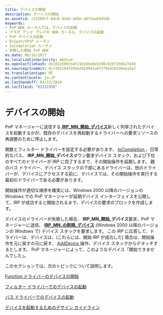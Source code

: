 ```yaml
---
title: デバイスの開始
description: デバイスの開始
ms.assetid: c52588cf-04c8-420d-a68e-a8754a65d546
keywords:
- PnP WDK カーネルでは、デバイスの起動
- プラグ アンド プレイの WDK カーネル、デバイスの起動
- PnP デバイスの起動
- DispatchPnP ルーチン
- IoCompletion ルーチン
- 失敗した開始 PnP WDK
ms.date: 06/16/2017
ms.localizationpriority: medium
ms.openlocfilehash: de101e580cb4f21b343e8e57d8c820f256b27438
ms.sourcegitcommit: 0cc5051945559a242d941a6f2799d161d8eba2a7
ms.translationtype: MT
ms.contentlocale: ja-JP
ms.lasthandoff: 04/23/2019
ms.locfileid: "63331950"
---
```

# <a name="starting-a-device"></a>デバイスの開始





PnP マネージャーに送信する[ **IRP\_MN\_開始\_デバイス**](https://msdn.microsoft.com/library/windows/hardware/ff551749)新しく列挙されたデバイスを起動するかが、既存のデバイスを再起動するドライバーへの要求リソースの再調整のために停止します。

関数とフィルター ドライバーを設定する必要があります、 [ *IoCompletion* ](https://msdn.microsoft.com/library/windows/hardware/ff548354) 、日常的なパス、 **IRP\_MN\_開始\_デバイス**ダウン要求デバイス スタック、および下位のすべてのドライバーが IRP に完了するまで、その開始操作を延期します。 親のバス ドライバー、デバイス スタックの下部にあるドライバーは、他のドライバーが、デバイスにアクセスする前に、デバイスでは、その開始操作を実行する最初のドライバーである必要があります。

開始操作が適切な順序を確実には、Windows 2000 以降のバージョンの Windows での PnP マネージャーが延期デバイス インターフェイスを公開して、IRP が成功すると開始されるまで、デバイスの要求のブロックを作成します。

デバイスのドライバーが失敗した場合、 **IRP\_MN\_開始\_デバイス**要求、PnP マネージャーに送信、 [ **IRP\_MN\_の削除\_デバイス**](https://msdn.microsoft.com/library/windows/hardware/ff551738) (Windows 2000 以降のバージョンの Windows で) デバイス スタックを要求します。 この IRP に応答して、ドライバーは、デバイスは、(これらには、開始 IRP が成功した) 場合は、開始操作を元に戻すの元に戻す、 [ *AddDevice* ](https://msdn.microsoft.com/library/windows/hardware/ff540521)操作、デバイス スタックからデタッチするとします。 PnP マネージャーによって、このようなデバイス「開始できませんでした」。

このセクションでは、次のトピックについて説明します。

[Function ドライバーのデバイスの開始](starting-a-device-in-a-function-driver.md)

[フィルター ドライバーでのデバイスの起動](starting-a-device-in-a-filter-driver.md)

[バス ドライバーでのデバイスの起動](starting-a-device-in-a-bus-driver.md)

[デバイスを起動するためのデザイン ガイドライン](design-guidelines-for-starting-devices.md)

 

 




